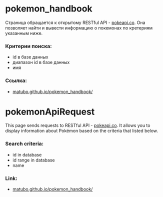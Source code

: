 # pokemon_handbook

Страница обращается к открытому RESTful API - [pokeapi.co](https://pokeapi.co/).
Она позволяет найти и вывести информацию о покемонах по кретериям указанным ниже.

### Критерии поиска:
- id в базе данных
- диапазон id в базе данных
- имя

### Ссылка:
 - [matubo.github.io/pokemon_handbook/](https://matubo.github.io/pokemon_handbook/)

# pokemonApiRequest

This page sends requests to RESTful API - [pokeapi.co](https://pokeapi.co/).
It allows you to display information about Pokémon based on the criteria that listed below.

### Search criteria:
- id in database
- id range in database
- name

### Link:
 - [matubo.github.io/pokemon_handbook/](https://matubo.github.io/pokemon_handbook/)
